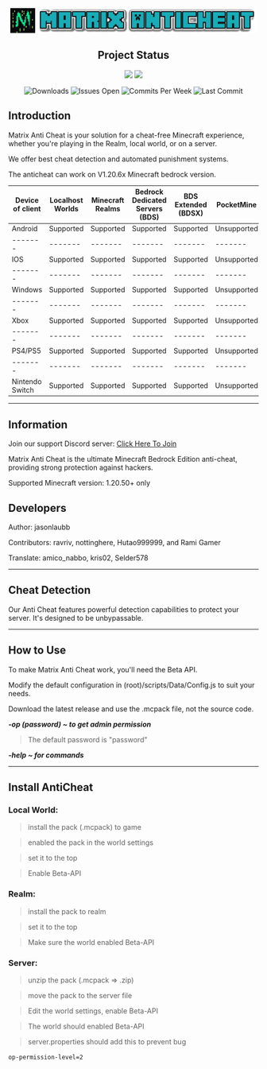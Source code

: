 <div align="center">
  <img src="./pack_icon.png" height="50">
  
  <img src="./Matrix-AntiCheat.png" height="50">

  ## Project Status

  <img src="https://img.shields.io/badge/Language-TypeScript-%23EF4041?style=for-the-badge">
  <a href="https://discord.gg/CqZGXeRKPJ"><img src="https://img.shields.io/badge/Discord-CqZGXeRKPJ-%231976D2?style=for-the-badge"></a>
  <p align="center">
    <img src="https://img.shields.io/github/downloads/jasonlaubb/Matrix-AntiCheat/total?style=for-the-badge" alt="Downloads">   
    <img src="https://img.shields.io/github/issues/jasonlaubb/Matrix-AntiCheat?label=ISSUES%20OPEN&style=for-the-badge" alt="Issues Open">  
    <img src="https://img.shields.io/github/commit-activity/m/jasonlaubb/Matrix-AntiCheat?style=for-the-badge" alt="Commits Per Week"> 
    <img src="https://img.shields.io/github/last-commit/jasonlaubb/Matrix-AntiCheat?style=for-the-badge" alt="Last Commit">
  </p>
</div>

  ## Introduction

  Matrix Anti Cheat is your solution for a cheat-free Minecraft experience, whether you're playing in the Realm, local world, or on a server.

  We offer best cheat detection and automated punishment systems.

  The anticheat can work on V1.20.6x Minecraft bedrock version.

| Device of client | Localhost Worlds | Minecraft Realms | Bedrock Dedicated Servers (BDS) | BDS Extended (BDSX) | PocketMine | Other Custom Servers |
| ------- | ------- | ------- | ------- | ------- | ------- | ------- |
| Android | Supported | Supported | Supported | Supported | Unsupported | Unsupported |
| ------- | ------- | ------- | ------- | ------- | ------- | ------- |
| IOS | Supported | Supported | Supported | Supported | Unsupported | Unsupported |
| ------- | ------- | ------- | ------- | ------- | ------- | ------- |
| Windows | Supported | Supported | Supported | Supported | Unsupported | Unsupported |
| ------- | ------- | ------- | ------- | ------- | ------- | ------- |
| Xbox | Supported | Supported | Supported | Supported | Unsupported | Unsupported |
| ------- | ------- | ------- | ------- | ------- | ------- | ------- |
| PS4/PS5 | Supported | Supported | Supported | Supported | Unsupported | Unsupported |
| ------- | ------- | ------- | ------- | ------- | ------- | ------- |
| Nintendo Switch | Supported | Supported | Supported | Supported | Unsupported | Unsupported |

  ---

  ## Information

  Join our support Discord server: [Click Here To Join](https://discord.gg/CqZGXeRKPJ)

  Matrix Anti Cheat is the ultimate Minecraft Bedrock Edition anti-cheat, providing strong protection against hackers.

  Supported Minecraft version: 1.20.50+ only

  ## Developers
  
  Author: jasonlaubb
  
  Contributors: ravriv, nottinghere, Hutao999999, and Rami Gamer
  
  Translate: amico_nabbo, kris02, Selder578

  ---

  ## Cheat Detection

  Our Anti Cheat features powerful detection capabilities to protect your server. It's designed to be unbypassable.

  ---

  ## How to Use

  To make Matrix Anti Cheat work, you'll need the Beta API.

  Modify the default configuration in (root)/scripts/Data/Config.js to suit your needs.

  Download the latest release and use the .mcpack file, not the source code.

  ***-op (password) ~ to get admin permission***

  > The default password is "password"
  
  ***-help ~ for commands***
  

  ---
  ## Install AntiCheat

  ### Local World:

  > install the pack (.mcpack) to game

  > enabled the pack in the world settings

  > set it to the top

  > Enable Beta-API

  ### Realm:

  > install the pack to realm

  > set it to the top

  > Make sure the world enabled Beta-API

  ### Server:

  > unzip the pack (.mcpack => .zip)

  > move the pack to the server file

  > Edit the world settings, enable Beta-API

  > The world should enabled Beta-API

  > server.properties should add this to prevent bug

  ```properties
  op-permission-level=2
  ```
